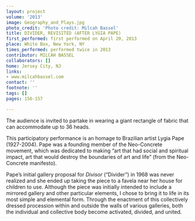 ```yaml
---
layout: project
volume: '2013'
image: Geography_and_Plays.jpg
photo_credit: 'Photo credit: Milcah Bassel'
title: DIVIDER, REVISITED (AFTER LYGIA PAPE)
first_performed: first performed on April 20, 2013
place: White Box, New York, NY
times_performed: performed twice in 2013
contributor: MILCAH BASSEL
collaborators: []
home: Jersey City, NJ
links:
- www.milcahbassel.com
contact: ''
footnote: ''
tags: []
pages: 156-157

---
```


The audience is invited to partake in wearing a giant rectangle of fabric that can accommodate up to 36 heads.

This participatory performance is an homage to Brazilian artist Lygia Pape (1927-2004). Pape was a founding member of the Neo-Concrete movement, which was dedicated to making “art that had social and spiritual impact, art that would destroy the boundaries of art and life” (from the Neo-Concrete manifesto).

Pape’s initial gallery proposal for _Divisor_ (“Divider”) in 1968 was never realized and she ended up taking the piece to a favela near her house for children to use. Although the piece was initially intended to include a mirrored gallery and other particular elements, I chose to bring it to life in its most simple and elemental form. Through the enactment of this collectively dressed procession within and outside the walls of various galleries, both the individual and collective body become activated, divided, and united.
